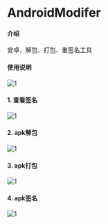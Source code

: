 ﻿# AndroidModifer

#### 介绍
安卓，解包、打包、重签名工具

#### 使用说明

![1](https://scimence.gitee.io/AndroidModifer/files/pic/AndroidModifer.png)

#### 1. 查看签名

![1](https://scimence.gitee.io/AndroidModifer/files/pic/查看签名信息.png)

#### 2. apk解包

![1](https://scimence.gitee.io/AndroidModifer/files/pic/apk解包.png)

#### 3. apk打包

![1](https://scimence.gitee.io/AndroidModifer/files/pic/apk打包.png)

#### 4. apk签名

![1](https://scimence.gitee.io/AndroidModifer/files/pic/apk签名.png)


